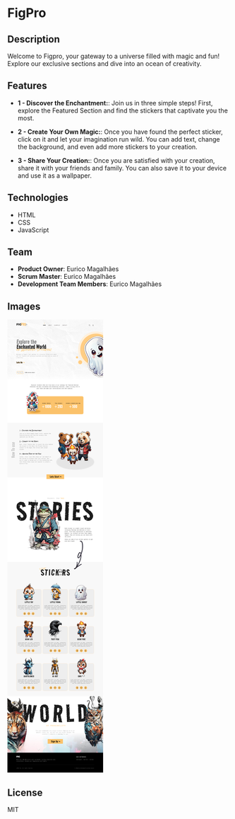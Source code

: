 # FigPro

## Description

Welcome to Figpro, your gateway to a universe filled with magic and fun! Explore our exclusive sections and dive into an ocean of creativity.

## Features

- **1 - Discover the Enchantment:**: Join us in three simple steps! First, explore the Featured Section and find the stickers that captivate you the most.

- **2 - Create Your Own Magic:**: Once you have found the perfect sticker, click on it and let your imagination run wild. You can add text, change the background, and even add more stickers to your creation.

- **3 - Share Your Creation:**: Once you are satisfied with your creation, share it with your friends and family. You can also save it to your device and use it as a wallpaper.

## Technologies

- HTML
- CSS
- JavaScript

## Team

- **Product Owner**: Eurico Magalhães
- **Scrum Master**: Eurico Magalhães
- **Development Team Members**: Eurico Magalhães

## Images

![FigPro](.github/Layout.jpg)

## License

MIT
